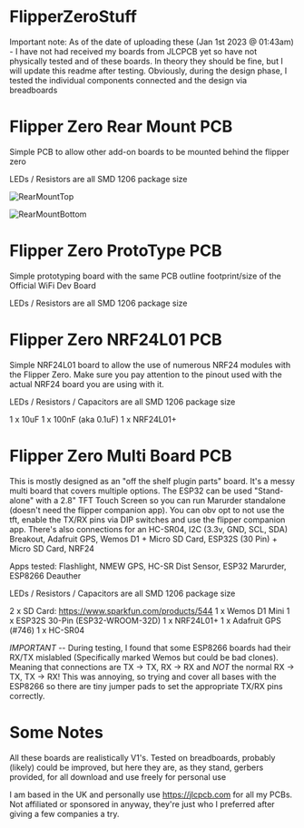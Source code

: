 # FlipperZeroStuff

Important note: As of the date of uploading these (Jan 1st 2023 @ 01:43am) - I have not had received my boards from JLCPCB yet so have not physically tested and of these boards. In theory they should be fine, but I will update this readme after testing.  Obviously, during the design phase, I tested the individual components connected and the design via breadboards

# Flipper Zero Rear Mount PCB

Simple PCB to allow other add-on boards to be mounted behind the flipper zero

LEDs / Resistors are all SMD 1206 package size

![RearMountTop](/images/Flipper_Zero_Rear_Mount_PCB_TOP.png)

![RearMountBottom](/images/Flipper_Zero_Rear_Mount_PCB_BOTTOM.png)

# Flipper Zero ProtoType PCB

Simple prototyping board with the same PCB outline footprint/size of the Official WiFi Dev Board

LEDs / Resistors are all SMD 1206 package size

# Flipper Zero NRF24L01 PCB

Simple NRF24L01 board to allow the use of numerous NRF24 modules with the Flipper Zero.  Make sure you pay attention to the pinout used with the actual NRF24 board you are using with it.

LEDs / Resistors / Capacitors are all SMD 1206 package size

1 x 10uF 
1 x 100nF (aka 0.1uF)
1 x NRF24L01+

# Flipper Zero Multi Board PCB

This is mostly designed as an "off the shelf plugin parts" board.  It's a messy multi board that covers multiple options.
The ESP32 can be used "Stand-alone" with a 2.8" TFT Touch Screen so you can run Marurder standalone (doesn't need the flipper companion app).  You can obv opt to not use the tft, enable the TX/RX pins via DIP switches and use the flipper companion app.  There's also connections for an HC-SR04, I2C (3.3v, GND, SCL, SDA) Breakout, Adafruit GPS, Wemos D1 + Micro SD Card, ESP32S (30 Pin) + Micro SD Card, NRF24

Apps tested: Flashlight, NMEW GPS, HC-SR Dist Sensor, ESP32 Marurder, ESP8266 Deauther

LEDs / Resistors / Capacitors are all SMD 1206 package size

2 x SD Card: https://www.sparkfun.com/products/544
1 x Wemos D1 Mini
1 x ESP32S 30-Pin (ESP32-WROOM-32D)
1 x NRF24L01+
1 x Adafruit GPS (#746)
1 x HC-SR04

*IMPORTANT* -- During testing, I found that some ESP8266 boards had their RX/TX mislabled (Specifically marked Wemos but could be bad clones).  Meaning that connections are TX -> TX, RX -> RX and *NOT* the normal RX -> TX, TX -> RX! This was annoying, so trying and cover all bases with the ESP8266 so there are tiny jumper pads to set the appropriate TX/RX pins correctly.

# Some Notes

All these boards are realistically V1's.  Tested on breadboards, probably (likely) could be improved, but here they are, as they stand, gerbers provided, for all download and use freely for personal use

I am based in the UK and personally use https://jlcpcb.com for all my PCBs.  Not affiliated or sponsored in anyway, they're just who I preferred after giving a few companies a try.
